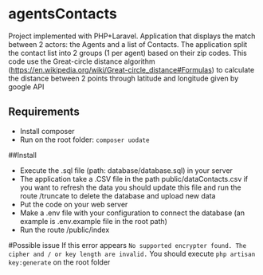 # agentsContacts
Project implemented with PHP+Laravel. Application that displays the match  between 2 actors: the Agents and a list of Contacts. The application split the contact list into 2 groups (1 per agent) based on their  zip codes.
This code use the Great-circle distance algorithm (https://en.wikipedia.org/wiki/Great-circle_distance#Formulas) to calculate the distance between 2 points through latitude and longitude given by google API 

## Requirements
- Install composer
- Run on the root folder:
        ```
        composer uodate
        ```
        
##Install
- Execute the .sql file (path: database/database.sql) in your server
- The application take a .CSV file in the path public/dataContacts.csv if you want to refresh the data you should update this file and run  the route /truncate to delete the database and upload new data
- Put the code on your web server
- Make a .env file with your configuration to connect the database (an example is .env.example file in the root path)
- Run the route /public/index

#Possible issue
If this error appears 
 ```No supported encrypter found. The cipher and / or key length are invalid.```
 You should execute ```php artisan key:generate``` on the root folder
